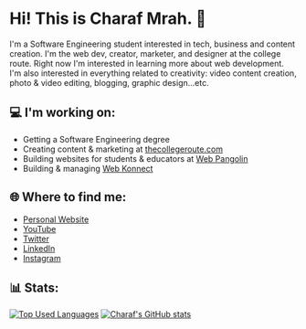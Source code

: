 # Hi! This is Charaf Mrah. 👋 

I'm a Software Engineering student interested in tech, business and content creation. I'm the web dev, creator, marketer, and designer at the college route. Right now I'm interested in learning more about web development. I'm also interested in everything related to creativity: video content creation, photo & video editing, blogging, graphic design...etc.

## 💻 I'm working on:
* Getting a Software Engineering degree
* Creating content & marketing at [thecollegeroute.com](https://thecollegeroute.com)
* Building websites for students & educators at [Web Pangolin](https://webpangolin.com)
* Building & managing [Web Konnect](https://webkonnect.asia)

## 🌐 Where to find me:
* [Personal Website](https://charafmrah.com)
* [YouTube](https://www.youtube.com/charaf)
* [Twitter](https://twitter.com/charafmrah)
* [LinkedIn](https://linkedin.com/in/charafmrah)
* [Instagram](https://instagram.com/charafmrah)

## 📊 Stats:
[![Top Used Languages](https://github-readme-stats.vercel.app/api/top-langs/?username=charafmrah&theme=gotham)](https://github.com/charafmrah/github-readme-stats)
[![Charaf's GitHub stats](https://github-readme-stats.vercel.app/api?username=charafmrah&hide='Makefile'&show_icons=true&theme=gotham)](https://github.com/charafmrah/github-readme-stats)
